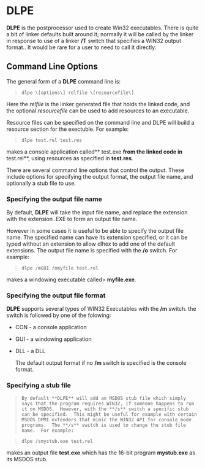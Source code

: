 # DLPE

 
 **DLPE** is the postprocessor used to create Win32 executables.  There is quite a bit of linker defaults built around it; normally it will be called by the linker in response to use of a linker **/T** switch that specifies a WIN32 output format..  It would be rare for a user to need to call it directly.


## Command Line Options
 

 The general form of a **DLPE** command line is:
 
>     dlpe \[options\] relfile \[resourcefile\]
 
 Here the  _relfile_ is the linker generated file that  holds the linked code, and the optional _resourcefile_ can be used to add resources to an executable.
 
 Resource files can be specified on the command line and DLPE will build a resource section for the exectuble.  For example:
 
>     dlpe test.rel test.res
 
 makes a console application called** test.exe **from the linked code in** test.rel**, using resources as specified in **test.res**.
 
 There are several command line options that control the output.  These include options for specifying the output format, the output file name, and optionally a stub file to use.


### Specifying the output file name
 

 
 By default, **DLPE** will take the input file name, and replace the extension with the extension .EXE to form an output file name.
 
 However in some cases it is useful to be able to specify the output file name.  The specified name can have its extension specified, or it can be typed without an extension to allow dlhex to add one of the default extensions.  The output file name is specified with the **/o** switch.  For example:
>     
>     dlpe /mGUI /omyfile test.rel
 
 makes a windowing executable called>      **myfile.exe**.
 
 
>


### Specifying the output file format

 **DLPE** supports several types of WIN32 Executables with the **/m** switch.  the switch is followed by one of the folowing:
 
* CON - a console application
* GUI - a windowing application
* DLL - a DLL
   
  The default output format if no **/m** switch is specified is the console format.


### Specifying a stub file

>     By default **DLPE** will add an MSDOS stub file which simply says that the program requires WIN32, if someone happens to run it on MSDOS.  However, with the **/s** switch a specific stub can be specified.  This might be useful for example with certain MSDOS DPMI extenders that mimic the WIN32 API for console mode programs.  The **/s** switch is used to change the stub file name.  For example:
 
>     dlpe /smystub.exe test.rel
 
 makes an output file **test.exe** which has the 16-bit program **mystub.exe** as its MSDOS stub.
 
 
 